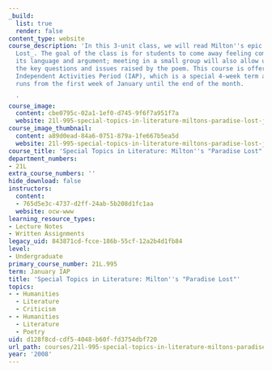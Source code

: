 ```yaml
---
_build:
  list: true
  render: false
content_type: website
course_description: 'In this 3-unit class, we will read Milton''s epic poem _Paradise
  Lost_. The goal of the class is for students to come away feeling comfortable with
  its language and argument; meeting in a small group will also allow us to talk about
  the key questions and issues raised by the poem. This course is offered during the
  Independent Activities Period (IAP), which is a special 4-week term at MIT that
  runs from the first week of January until the end of the month.

  '
course_image:
  content: cbe0795c-02a1-1ef0-d745-9f6f7a951f7a
  website: 21l-995-special-topics-in-literature-miltons-paradise-lost-january-iap-2008
course_image_thumbnail:
  content: a89d0ead-84a6-0751-879a-1fe667b5ea5d
  website: 21l-995-special-topics-in-literature-miltons-paradise-lost-january-iap-2008
course_title: 'Special Topics in Literature: Milton''s "Paradise Lost"'
department_numbers:
- 21L
extra_course_numbers: ''
hide_download: false
instructors:
  content:
  - 765d5e3c-4737-d2ff-24ab-5b208d1fc1aa
  website: ocw-www
learning_resource_types:
- Lecture Notes
- Written Assignments
legacy_uid: 843871cd-fcce-186b-55cf-12a2b4d1fb84
level:
- Undergraduate
primary_course_number: 21L.995
term: January IAP
title: 'Special Topics in Literature: Milton''s "Paradise Lost"'
topics:
- - Humanities
  - Literature
  - Criticism
- - Humanities
  - Literature
  - Poetry
uid: d128f8cd-cdf5-4048-b60f-fd3754dbf720
url_path: courses/21l-995-special-topics-in-literature-miltons-paradise-lost-january-iap-2008
year: '2008'
---
```

